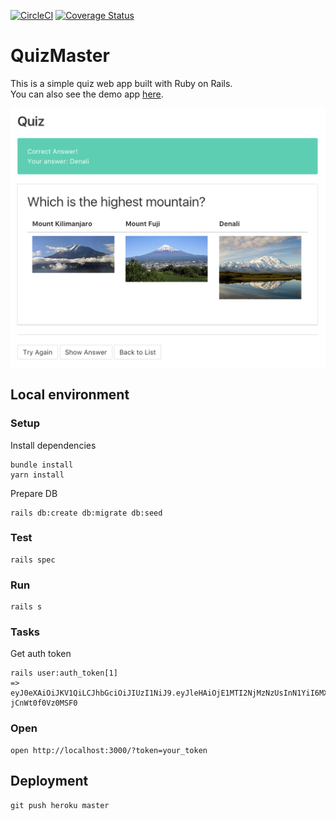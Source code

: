 [![CircleCI](https://circleci.com/gh/Jwata/QuizMaster.svg?style=svg)](https://circleci.com/gh/Jwata/QuizMaster)
[![Coverage Status](https://coveralls.io/repos/github/Jwata/QuizMaster/badge.svg?branch=master)](https://coveralls.io/github/Jwata/QuizMaster?branch=master)

# QuizMaster
This is a simple quiz web app built with Ruby on Rails.  
You can also see the demo app [here](https://quiz-master-jw.herokuapp.com/).

![](./docs/screenshot-quiz.png)


## Local environment
### Setup
Install dependencies 

```
bundle install
yarn install
```

Prepare DB

```
rails db:create db:migrate db:seed
```

### Test

```
rails spec
```

### Run
```
rails s
```

### Tasks
Get auth token 

```
rails user:auth_token[1]
=> eyJ0eXAiOiJKV1QiLCJhbGciOiJIUzI1NiJ9.eyJleHAiOjE1MTI2NjMzNzUsInN1YiI6MX0.OUqNvFezsW94ovzOzmoOBINZ3dj-jCnWt0f0Vz0MSF0
```

### Open
```
open http://localhost:3000/?token=your_token
```

## Deployment
```
git push heroku master
```